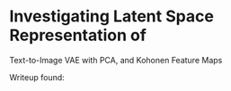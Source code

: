 # Investigating Latent Space Representation of
Text-to-Image VAE with PCA, and Kohonen Feature Maps

Writeup found: 
